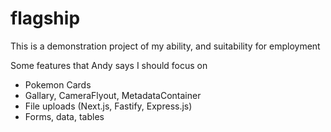 # flagship

This is a demonstration project of my ability, and suitability for employment

Some features that Andy says I should focus on

- Pokemon Cards
- Gallary, CameraFlyout, MetadataContainer
- File uploads (Next.js, Fastify, Express.js)
- Forms, data, tables
